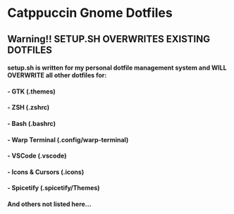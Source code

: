 # Catppuccin Gnome Dotfiles
## Warning!! SETUP.SH OVERWRITES EXISTING DOTFILES
#### setup.sh is written for my personal dotfile management system and WILL OVERWRITE all other dotfiles for:
####   - GTK (.themes)
####   - ZSH (.zshrc)
####   - Bash (.bashrc)
####   - Warp Terminal (.config/warp-terminal)
####   - VSCode (.vscode)
####   - Icons & Cursors (.icons)
####   - Spicetify (.spicetify/Themes)
#### And others not listed here...
